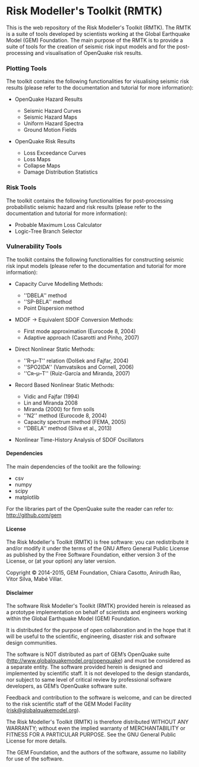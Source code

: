 Risk Modeller's Toolkit (RMTK)
==============================

This is the web repository of the Risk Modeller's Toolkit (RMTK). 
The RMTK is a suite of tools developed by scientists working at the
Global Earthquake Model (GEM) Foundation. The main purpose
of the RMTK is to provide a suite of tools for the creation of seismic
risk input models and for the post-processing and visualisation of 
OpenQuake risk results.


### Plotting Tools

The toolkit contains the following functionalities for visualising 
seismic risk results (please refer to the documentation and
tutorial for more information):

* OpenQuake Hazard Results
    - Seismic Hazard Curves
    - Seismic Hazard Maps
    - Uniform Hazard Spectra
    - Ground Motion Fields

* OpenQuake Risk Results
    - Loss Exceedance Curves
    - Loss Maps
    - Collapse Maps
    - Damage Distribution Statistics


### Risk Tools

The toolkit contains the following functionalities for post-processing 
probabilistic seismic hazard and risk results 
(please refer to the documentation and tutorial for more information):

* Probable Maximum Loss Calculator
* Logic-Tree Branch Selector


### Vulnerability Tools

The toolkit contains the following functionalities for constructing 
seismic risk input models (please refer to the documentation and
tutorial for more information):

* Capacity Curve Modelling Methods:
    - ''DBELA'' method
    - ''SP-BELA'' method
    - Point Dispersion method

* MDOF → Equivalent SDOF Conversion Methods:
    - First mode approximation (Eurocode 8, 2004)
    - Adaptive approach (Casarotti and Pinho, 2007)

* Direct Nonlinear Static Methods:
    - ''R–μ–T'' relation (Dolšek and Fajfar, 2004)
    - ''SPO2IDA'' (Vamvatsikos and Cornell, 2006)
    - ''Cʀ–μ–T'' (Ruiz-García and Miranda, 2007)

* Record Based Nonlinear Static Methods:
    - Vidic and Fajfar (1994)
    - Lin and Miranda 2008
    - Miranda (2000) for firm soils
    - ''N2'' method (Eurocode 8, 2004)
    - Capacity spectrum method (FEMA, 2005)
    - ''DBELA'' method (Silva et al., 2013)

* Nonlinear Time-History Analysis of SDOF Oscillators




#### Dependencies

The main dependencies of the toolkit are the following:
* csv
* numpy
* scipy
* matplotlib

For the libraries part of the OpenQuake suite the reader can refer to:
http://github.com/gem


#### License

The Risk Modeller's Toolkit (RMTK) is free software: you can redistribute 
it and/or modify it under the terms of the GNU Affero General Public 
License as published by the Free Software Foundation, either version 
3 of the License, or (at your option) any later version.

Copyright © 2014-2015, GEM Foundation, Chiara Casotto, Anirudh Rao,
Vitor Silva, Mabé Villar.


#### Disclaimer

The software Risk Modeller's Toolkit (RMTK) provided herein 
is released as a prototype implementation on behalf of 
scientists and engineers working within the Global Earthquake Model 
(GEM) Foundation.

It is distributed for the purpose of open collaboration and in the 
hope that it will be useful to the scientific, engineering, disaster
risk and software design communities. 

The software is NOT distributed as part of GEM’s OpenQuake suite 
(http://www.globalquakemodel.org/openquake) and must be considered as a 
separate entity. The software provided herein is designed and implemented 
by scientific staff. It is not developed to the design standards, nor 
subject to same level of critical review by professional software 
developers, as GEM’s OpenQuake software suite.  

Feedback and contribution to the software is welcome, and can be 
directed to the risk scientific staff of the GEM Model Facility 
(risk@globalquakemodel.org). 

The Risk Modeller's Toolkit (RMTK) is therefore distributed WITHOUT 
ANY WARRANTY; without even the implied warranty of MERCHANTABILITY or 
FITNESS FOR A PARTICULAR PURPOSE. See the GNU General Public License 
for more details.

The GEM Foundation, and the authors of the software, assume no 
liability for use of the software.
